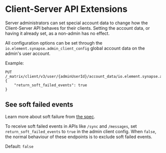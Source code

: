 # Client-Server API Extensions

Server administrators can set special account data to change how the Client-Server API behaves for
their clients. Setting the account data, or having it already set, as a non-admin has no effect.

All configuration options can be set through the `io.element.synapse.admin_client_config` global 
account data on the admin's user account. 

Example:
```
PUT /_matrix/client/v3/user/{adminUserId}/account_data/io.element.synapse.admin_client_config
{
    "return_soft_failed_events": true
}
```

## See soft failed events

Learn more about soft failure from [the spec](https://spec.matrix.org/v1.14/server-server-api/#soft-failure).

To receive soft failed events in APIs like `/sync` and `/messages`, set `return_soft_failed_events`
to `true` in the admin client config. When `false`, the normal behaviour of these endpoints is to
exclude soft failed events.

Default: `false`
